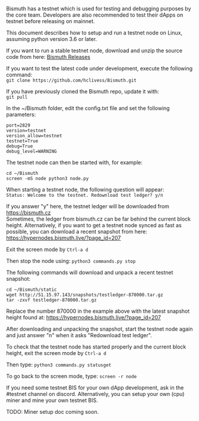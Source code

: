 Bismuth has a testnet which is used for testing and debugging purposes by the core team. Developers are also recommended to test their dApps on testnet before releasing on mainnet.

This document describes how to setup and run a testnet node on Linux, assuming python version 3.6 or later.

If you want to run a stable testnet node, download and unzip the source code from here: [Bismuth Releases](https://github.com/hclivess/Bismuth/releases)

If you want to test the latest code under development, execute the following command:   
```git clone https://github.com/hclivess/Bismuth.git```

If you have previously cloned the Bismuth repo, update it with:   
```git pull```

In the ~/Bismuth folder, edit the config.txt file and set the following parameters:   
```
port=2829
version=testnet
version_allow=testnet
testnet=True
debug=True
debug_level=WARNING
```

The testnet node can then be started with, for example:   
```
cd ~/Bismuth
screen -mS node python3 node.py
```

When starting a testnet node, the following question will appear:   
```Status: Welcome to the testnet. Redownload test ledger? y/n```

If you answer "y" here, the testnet ledger will be downloaded from https://bismuth.cz   
Sometimes, the ledger from bismuth.cz can be far behind the current block height. Alternatively, if you want to get a testnet node synced as fast as possible, you can download a recent snapshot from here: https://hypernodes.bismuth.live/?page_id=207   

Exit the screen mode by ```Ctrl-a d```

Then stop the node using: ```python3 commands.py stop```

The following commands will download and unpack a recent testnet snapshot:   
```
cd ~/Bismuth/static
wget http://51.15.97.143/snapshots/testledger-870000.tar.gz
tar -zxvf testledger-870000.tar.gz
```

Replace the number 870000 in the example above with the latest snapshot height found at: https://hypernodes.bismuth.live/?page_id=207   

After downloading and unpacking the snapshot, start the testnet node again and just answer "n" when it asks "Redownload test ledger".

To check that the testnet node has started properly and the current block height, exit the screen mode by ```Ctrl-a d```

Then type: ```python3 commands.py statusget```

To go back to the screen mode, type: ```screen -r node```

If you need some testnet BIS for your own dApp development, ask in the #testnet channel on discord. Alternatively, you can setup your own (cpu) miner and mine your own testnet BIS.

TODO: Miner setup doc coming soon.
